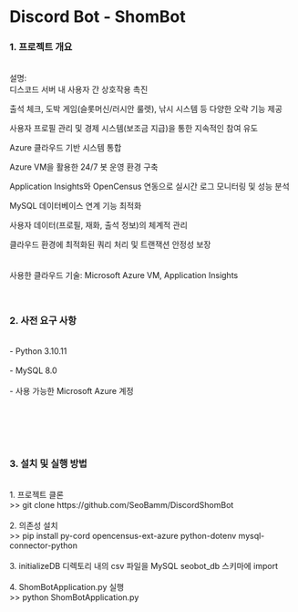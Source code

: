 # Discord Bot - ShomBot

### 1. 프로젝트 개요
<br> 설명: <br>
디스코드 서버 내 사용자 간 상호작용 촉진

출석 체크, 도박 게임(슬롯머신/러시안 룰렛), 낚시 시스템 등 다양한 오락 기능 제공

사용자 프로필 관리 및 경제 시스템(보조금 지급)을 통한 지속적인 참여 유도

Azure 클라우드 기반 시스템 통합

Azure VM을 활용한 24/7 봇 운영 환경 구축

Application Insights와 OpenCensus 연동으로 실시간 로그 모니터링 및 성능 분석

MySQL 데이터베이스 연계 기능 최적화

사용자 데이터(프로필, 재화, 출석 정보)의 체계적 관리

클라우드 환경에 최적화된 쿼리 처리 및 트랜잭션 안정성 보장<br><br><br>
사용한 클라우드 기술: Microsoft Azure VM, Application Insights
<br><br><br>

### 2. 사전 요구 사항
<br>
- Python 3.10.11 <br><br>
- MySQL 8.0 <br><br>
- 사용 가능한 Microsoft Azure 계정 <br><br>

<br><br><br>
### 3. 설치 및 실행 방법
<br>
1. 프로젝트 클론 <br>>> git clone https://github.com/SeoBamm/DiscordShomBot <br><br>
2. 의존성 설치 <br>>> pip install py-cord opencensus-ext-azure python-dotenv mysql-connector-python <br><br>
3. initializeDB 디렉토리 내의 csv 파일을 MySQL seobot_db 스키마에 import <br><br>
4. ShomBotApplication.py 실행<br>>> python ShomBotApplication.py
